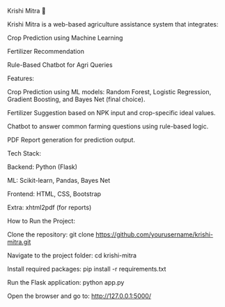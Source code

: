 Krishi Mitra 🌾

Krishi Mitra is a web-based agriculture assistance system that integrates:

Crop Prediction using Machine Learning

Fertilizer Recommendation

Rule-Based Chatbot for Agri Queries

Features:

Crop Prediction using ML models: Random Forest, Logistic Regression, Gradient Boosting, and Bayes Net (final choice).

Fertilizer Suggestion based on NPK input and crop-specific ideal values.

Chatbot to answer common farming questions using rule-based logic.

PDF Report generation for prediction output.

Tech Stack:

Backend: Python (Flask)

ML: Scikit-learn, Pandas, Bayes Net

Frontend: HTML, CSS, Bootstrap

Extra: xhtml2pdf (for reports)

How to Run the Project:

Clone the repository:
git clone https://github.com/yourusername/krishi-mitra.git

Navigate to the project folder:
cd krishi-mitra

Install required packages:
pip install -r requirements.txt

Run the Flask application:
python app.py

Open the browser and go to:
http://127.0.0.1:5000/

